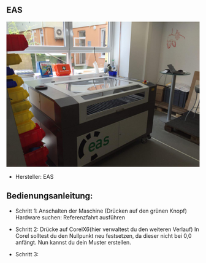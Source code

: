 
## EAS

![](Laser_Images/photo_lasercutter_01.jpg)

* Hersteller: EAS


## Bedienungsanleitung:
* Schritt 1:
		Anschalten der Maschine (Drücken auf den grünen Knopf)
		Hardware suchen:
		Referenzfahrt ausführen

* Schritt 2:
		Drücke auf CorelX6(hier verwaltest du den weiteren Verlauf)
		In Corel solltest du den Nullpunkt neu festsetzen, da dieser nicht bei 0,0 anfängt.
		Nun kannst du dein Muster erstellen.

* Schritt 3:
		

